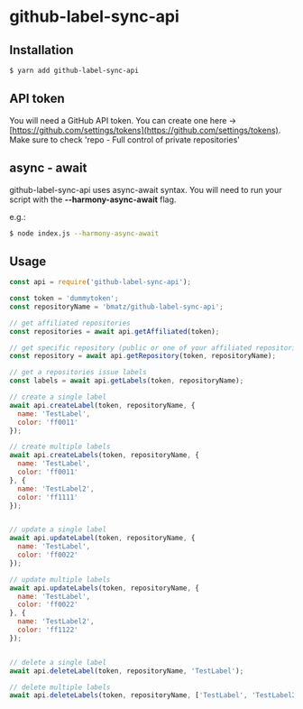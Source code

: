 # github-label-sync-api

## Installation

```bash
$ yarn add github-label-sync-api
```

## API token

You will need a GitHub API token. You can create one here -> [https://github.com/settings/tokens](https://github.com/settings/tokens). Make sure to check 'repo - Full control of private repositories'

## async - await

github-label-sync-api uses async-await syntax. You will need to run your script with the **--harmony-async-await** flag.

e.g.:

```bash
$ node index.js --harmony-async-await
```

## Usage

```js
const api = require('github-label-sync-api');

const token = 'dummytoken';
const repositoryName = 'bmatz/github-label-sync-api';

// get affiliated repositories
const repositories = await api.getAffiliated(token);

// get specific repository (public or one of your affiliated repositories)
const repository = await api.getRepository(token, repositoryName);

// get a repositories issue labels
const labels = await api.getLabels(token, repositoryName);

// create a single label
await api.createLabel(token, repositoryName, {
  name: 'TestLabel',
  color: 'ff0011'
});

// create multiple labels
await api.createLabels(token, repositoryName, {
  name: 'TestLabel',
  color: 'ff0011'
}, {
  name: 'TestLabel2',
  color: 'ff1111'
});


// update a single label
await api.updateLabel(token, repositoryName, {
  name: 'TestLabel',
  color: 'ff0022'
});

// update multiple labels
await api.updateLabels(token, repositoryName, {
  name: 'TestLabel',
  color: 'ff0022'
}, {
  name: 'TestLabel2',
  color: 'ff1122'
});


// delete a single label
await api.deleteLabel(token, repositoryName, 'TestLabel');

// delete multiple labels
await api.deleteLabels(token, repositoryName, ['TestLabel', 'TestLabel2']);
```
